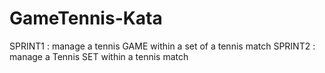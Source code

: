# GameTennis-Kata
SPRINT1 : manage a tennis GAME within a set of a tennis match
SPRINT2 : manage a Tennis SET within a tennis match
